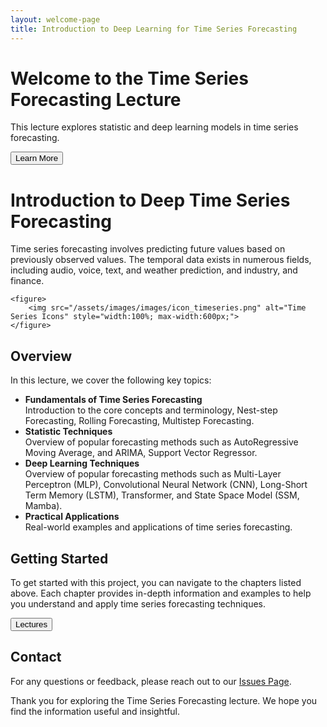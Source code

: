 ```yaml
---
layout: welcome-page
title: Introduction to Deep Learning for Time Series Forecasting
---
```


<div class="hero" style="background-image: url('/assets/images/background.jpg');">
  <div class="overlay">
    <h1>Welcome to the Time Series Forecasting Lecture</h1>
    <p>This lecture explores statistic and deep learning models in time series forecasting.</p>
    <button onclick="scrollToDiv('overview')">Learn More</button>
  </div>
</div>
 
  <div class="main-text">
    <h1>Introduction to Deep Time Series Forecasting</h1>
    <p>Time series forecasting involves predicting future values based on previously observed values. The temporal data exists in numerous fields, including audio, voice, text, and  weather prediction, and industry, and finance.</p>

    <figure>
        <img src="/assets/images/images/icon_timeseries.png" alt="Time Series Icons" style="width:100%; max-width:600px;">
    </figure>
  </div>

  <div id="overview" class="main-text">
    <div class="intro">
      <h2>Overview</h2>
      <p>In this lecture, we cover the following key topics:</p>
    </div>
    <ul>
      <li><strong>Fundamentals of Time Series Forecasting</strong>
        <div class="topics-list">Introduction to the core concepts and terminology, Nest-step Forecasting, Rolling Forecasting, Multistep Forecasting.</div>
      </li>
      <li><strong>Statistic Techniques</strong>
        <div class="topics-list">Overview of popular forecasting methods such as AutoRegressive Moving Average, and ARIMA, Support Vector Regressor.</div>
      </li>
      <li><strong>Deep Learning Techniques</strong>
        <div class="topics-list">Overview of popular forecasting methods such as Multi-Layer Perceptron (MLP), Convolutional Neural Network (CNN), Long-Short Term Memory (LSTM), Transformer, and State Space Model (SSM, Mamba).</div>
      </li>
      <li><strong>Practical Applications</strong>
        <div class="topics-list">Real-world examples and applications of time series forecasting.</div>
      </li>
    </ul>
  </div>


  <div  class="main-text">
      <h2>Getting Started</h2>
      <p>To get started with this project, you can navigate to the chapters listed above. Each chapter provides in-depth information and examples to help you understand and apply time series forecasting techniques.</p>
      <button onclick="location.href={{'/lectures/' | relative_url}}">Lectures</button>
  </div>


  <!--
  ## Resources
  Here are some additional resources to further your understanding of time series forecasting:

  - [Time Series Analysis and Its Applications](https://www.springer.com/gp/book/9783319524511)
  - [Introduction to Time Series Forecasting with Python](https://www.oreilly.com/library/view/introduction-to-time/9781491969274/)
  - [Speech and Language Processing](https://web.stanford.edu/~jurafsky/slp3/)
  - [Natural Language Processing with Python](https://www.oreilly.com/library/view/natural-language-processing/9780596516499/)
  -->

  <div class="main-text">
      <h2>Contact</h2>
      <p>
          For any questions or feedback, please reach out to our 
          <a href="https://github.com/JiangYou2025/JiangYou2025.github.io/issues">Issues Page</a>.
      </p>
      <p>
          Thank you for exploring the Time Series Forecasting lecture. We hope you find the information useful and insightful.
      </p>
  </div>
 

<!---
For any questions or feedback, please reach out to [our team](mailto:yourmail@gmail.com).
-->
